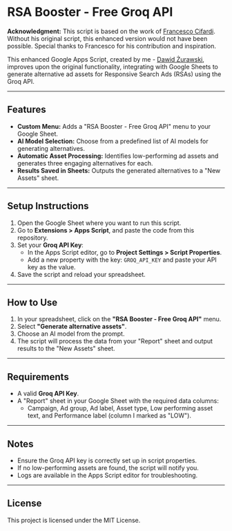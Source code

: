 # RSA Booster - Free Groq API

**Acknowledgment:** This script is based on the work of [Francesco Cifardi](https://www.linkedin.com/in/francescocifardi/). Without his original script, this enhanced version would not have been possible. Special thanks to Francesco for his contribution and inspiration.

This enhanced Google Apps Script, created by me - [Dawid Żurawski](https://www.linkedin.com/in/dawid-%C5%BCurawski-61a1341b3/), improves upon the original functionality, integrating with Google Sheets to generate alternative ad assets for Responsive Search Ads (RSAs) using the Groq API.

---

## Features

- **Custom Menu:** Adds a "RSA Booster - Free Groq API" menu to your Google Sheet.
- **AI Model Selection:** Choose from a predefined list of AI models for generating alternatives.
- **Automatic Asset Processing:** Identifies low-performing ad assets and generates three engaging alternatives for each.
- **Results Saved in Sheets:** Outputs the generated alternatives to a "New Assets" sheet.

---

## Setup Instructions

1. Open the Google Sheet where you want to run this script.
2. Go to **Extensions > Apps Script**, and paste the code from this repository.
3. Set your **Groq API Key**:
   - In the Apps Script editor, go to **Project Settings > Script Properties**.
   - Add a new property with the key: `GROQ_API_KEY` and paste your API key as the value.
4. Save the script and reload your spreadsheet.

---

## How to Use

1. In your spreadsheet, click on the **"RSA Booster - Free Groq API"** menu.
2. Select **"Generate alternative assets"**.
3. Choose an AI model from the prompt.
4. The script will process the data from your "Report" sheet and output results to the "New Assets" sheet.

---

## Requirements

- A valid **Groq API Key**.
- A "Report" sheet in your Google Sheet with the required data columns:
  - Campaign, Ad group, Ad label, Asset type, Low performing asset text, and Performance label (column I marked as "LOW").

---

## Notes

- Ensure the Groq API key is correctly set up in script properties.
- If no low-performing assets are found, the script will notify you.
- Logs are available in the Apps Script editor for troubleshooting.

---

## License

This project is licensed under the MIT License.
